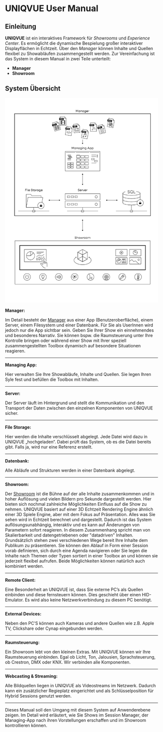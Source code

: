 # UNIQVUE User Manual  


## Einleitung 



**UNIQVUE** ist ein  interaktives Framework für *Showrooms* und *Experience Center*. Es ermöglicht die dynamische Bespielung großer interaktiver Displayflächen in Echtzeit. Über den *Manager* können Inhalte und Quellen flexibel zu Showabläufen zusammengestellt werden. Zur Vereinfachung ist das System in diesem Manual in zwei Teile unterteilt:

- **Manager**
- **Showroom**  

## System Übersicht

![SystemÜbersicht](img/Overview/SystemOverviewSW.png)


**Manager:** 

Im Detail besteht der [Manager](002_sessionmanager.md) aus einer App (Benutzeroberfläche), einem Server, einem Filesystem und einer Datenbank. Für Sie als UserInnen wird jedoch nur die App sichtbar sein. Geben Sie Ihrer Show ein einnehmendes und besonderes Narrativ. Sie können bspw. die Raumsteuerung unter Ihre Kontrolle bringen oder während einer Show mit Ihrer speziell zusammengestellten Toolbox dynamisch auf besondere Situationen reagieren. 
***
**Managing App:** 

Hier verwalten Sie Ihre Showabläufe, Inhalte und Quellen. Sie legen Ihren Syle fest und befüllen die Toolbox mit Inhalten.  
***
**Server:**

Der Server läuft im Hintergrund und stellt die Kommunikation und den Transport der Daten zwischen den einzelnen Komponenten von UNIQVUE sicher.  
***
**File Storage:**

Hier werden die Inhalte verschlüsselt abgelegt. Jede Datei wird dazu in UNIQVUE „hochgeladen“. Dabei prüft das System, ob es die Datei bereits gibt. Falls ja, wird nur eine Referenz erstellt. 
***
**Datenbank:**

Alle Abläufe und Strukturen werden in einer Datenbank abgelegt. 
***
**Showroom:** 

Der [Showroom](054_showroom.md) ist die Bühne auf der alle Inhalte zusammenkommen und in hoher Auflösung und vielen Bildern pro Sekunde dargestellt werden. Hier bieten sich nochmal zahlreiche Möglichkeiten Einfluss auf die Show zu nehmen. UNIQVUE basiert auf einer 3D Echtzeit Rendering Engine ähnlich einer 3D Spiele Engine, aber mit dem Fokus auf Präsentation. Alles was Sie sehen wird in Echtzeit berechnet und dargestellt. Dadurch ist das System auflösungsunabhängig, interaktiv und es kann auf Änderungen von Parametern sofort reagieren. In diesem Zusammenhang spricht man von Skalierbarkeit und datengetriebenen oder "datadriven" Inhalten. Grundsätzlich stehen zwei verschiedenen Wege bereit Ihre Inhalte dem Publikum zu präsentieren. Sie können den Ablauf in Form einer Session vorab definieren, sich durch eine Agenda navigieren oder Sie legen die Inhalte nach Themen oder Typen sortiert in einer Toolbox an und können sie jederzeit flexibel aufrufen. Beide Möglichkeiten können natürlich auch kombiniert werden.  
***
**Remote Client:**

Eine Besonderheit an UNIQVUE ist, dass Sie externe PC’s als Quellen einbinden und diese fernsteuern können. Dies geschieht über einen HID-Emulator. Es wird also keine Netzwerkverbindung zu diesem PC benötigt.  
***
**External Devices:**  

Neben den PC’S können auch Kameras und andere Quellen wie z.B. Apple TV, Clickshare oder Cynap eingebunden werden. 
***
**Raumsteuerung:**

Ein Showroom lebt von den kleinen Extras. Mit UNIQVUE können wir Ihre Raumsteuerung einbinden. Egal ob Licht, Ton, Jalousien, Sprachsteuerung, ob Crestron, DMX oder KNX. Wir verbinden alle Komponenten.  
***
**Webcasting & Streaming:**

Alle Bildquellen liegen in UNIQVUE als Videostreams im Netzwerk. Dadurch kann ein zusätzlicher Regieplatz eingerichtet und als Schlüsselposition für Hybrid Sessions genutzt werden. 
***
Dieses Manual soll den Umgang mit diesem System auf Anwenderebene zeigen. Im Detail wird erläutert, wie Sie Shows im Session Manager, der Managing-App nach ihren Vorstellungen erschaffen und im Showroom kontrollieren können. 

